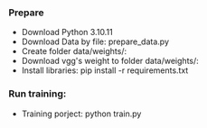 ### Prepare
- Download Python 3.10.11
- Download Data by file: prepare_data.py
- Create folder data/weights/:
- Download vgg's weight to folder data/weights/:
- Install libraries: pip install -r requirements.txt

### Run training:
- Training porject: python train.py
